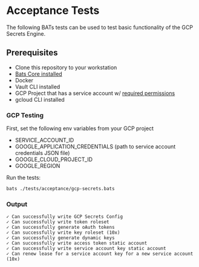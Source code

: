 # Acceptance Tests

The following BATs tests can be used to test basic functionality of the GCP Secrets Engine.

## Prerequisites

* Clone this repository to your workstation
* [Bats Core installed](https://bats-core.readthedocs.io/en/stable/installation.html#homebrew)
* Docker
* Vault CLI installed
* GCP Project that has a service account w/ [required permissions](https://www.vaultproject.io/docs/secrets/gcp#required-permissions)
* gcloud CLI installed

### GCP Testing

First, set the following env variables from your GCP project 

* SERVICE_ACCOUNT_ID
* GOOGLE_APPLICATION_CREDENTIALS (path to service account credentials JSON file)
* GOOGLE_CLOUD_PROJECT_ID
* GOOGLE_REGION

Run the tests:

```bash
bats ./tests/acceptance/gcp-secrets.bats
```

### Output

```
✓ Can successfully write GCP Secrets Config
✓ Can successfully write token roleset
✓ Can successfully generate oAuth tokens
✓ Can successfully write key roleset (10x)
✓ Can successfully generate dynamic keys
✓ Can successfully write access token static account
✓ Can successfully write service account key static account
✓ Can renew lease for a service account key for a new service account (10x)
```
